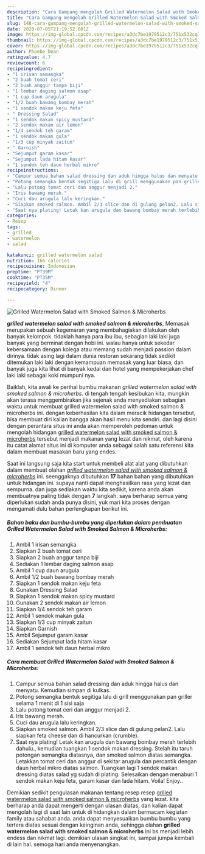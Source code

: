 ```yaml
---
description: "Cara Gampang mengolah Grilled Watermelon Salad with Smoked Salmon &amp;amp; Microherbs yang Lezat"
title: "Cara Gampang mengolah Grilled Watermelon Salad with Smoked Salmon &amp;amp; Microherbs yang Lezat"
slug: 148-cara-gampang-mengolah-grilled-watermelon-salad-with-smoked-salmon-and-amp-microherbs-yang-lezat
date: 2020-07-05T21:19:52.081Z
image: https://img-global.cpcdn.com/recipes/a3dc7be1979512c3/751x532cq70/grilled-watermelon-salad-with-smoked-salmon-microherbs-foto-resep-utama.jpg
thumbnail: https://img-global.cpcdn.com/recipes/a3dc7be1979512c3/751x532cq70/grilled-watermelon-salad-with-smoked-salmon-microherbs-foto-resep-utama.jpg
cover: https://img-global.cpcdn.com/recipes/a3dc7be1979512c3/751x532cq70/grilled-watermelon-salad-with-smoked-salmon-microherbs-foto-resep-utama.jpg
author: Phoebe Dean
ratingvalue: 4.7
reviewcount: 6
recipeingredient:
- "1 irisan semangka"
- "2 buah tomat ceri"
- "2 buah anggur tanpa biji"
- "1 lembar daging salmon asap"
- "1 cup daun arugula"
- "1/2 buah bawang bombay merah"
- "1 sendok makan keju feta"
- " Dressing Salad"
- "1 sendok makan spicy mustard"
- "2 sendok makan air lemon"
- "1/4 sendok teh garam"
- "1 sendok makan gula"
- "1/3 cup minyak zaitun"
- " Garnish"
- "Sejumput garam kasar"
- "Sejumput lada hitam kasar"
- "1 sendok teh daun herbal mikro"
recipeinstructions:
- "Campur semua bahan salad dressing dan aduk hingga halus dan menyatu. Kemudian simpan di kulkas."
- "Potong semangka bentuk segitiga lalu di grill menggunakan pan griller selama 1 menit di 1 sisi saja"
- "Lalu potong tomat ceri dan anggur menjadi 2."
- "Iris bawang merah."
- "Cuci dau arugula lalu keringkan."
- "Siapkan smoked salmon. Ambil 2/3 slice dan di gulung pelan2. Lalu siapkan feta cheese dan di hancurkan (crumble)."
- "Saat nya plating! Letak kan arugula dan bawang bombay merah terlebih dahulu., kemudian tuangkan 1 sendok makan dressing. Stelah itu taruh potongan semangka diatasnya, dan smoked salmon diatas semangka. Letakkan tomat ceri dan anggur di sekitar arugula dan percantik dengan daun herbal mikro diatas salmon. Tuangkan lagi 1 sendok makan dressing diatas salad yg sudah di plating. Selesaikan dengan menaburi 1 sendok makan keju feta, garam kasar dan lada hitam. Voila! Enjoy.."
categories:
- Resep
tags:
- grilled
- watermelon
- salad

katakunci: grilled watermelon salad 
nutrition: 166 calories
recipecuisine: Indonesian
preptime: "PT39M"
cooktime: "PT35M"
recipeyield: "4"
recipecategory: Dinner

---
```



![Grilled Watermelon Salad with Smoked Salmon &amp; Microherbs](https://img-global.cpcdn.com/recipes/a3dc7be1979512c3/751x532cq70/grilled-watermelon-salad-with-smoked-salmon-microherbs-foto-resep-utama.jpg)

<b><i>grilled watermelon salad with smoked salmon &amp; microherbs</i></b>, Memasak merupakan sebuah kegemaran yang membahagiakan dilakukan oleh banyak kelompok. tidaklah hanya para ibu ibu, sebagian laki laki juga banyak yang berminat dengan hobi ini. walau hanya untuk sekedar kebersamaan dengan kolega atau memang sudah menjadi passion dalam dirinya. tidak asing lagi dalam dunia restoran sekarang tidak sedikit ditemukan laki laki dengan kemampuan memasak yang luar biasa, dan banyak juga kita lihat di banyak kedai dan hotel yang mempekerjakan chef laki laki sebagai koki mumpuni nya.



Baiklah, kita awali ke perihal bumbu makanan <i>grilled watermelon salad with smoked salmon &amp; microherbs</i>. di tengah tengah kesibukan kita, mungkin akan terasa menggembirakan jika sejenak anda menyediakan sebagian waktu untuk membuat grilled watermelon salad with smoked salmon &amp; microherbs ini. dengan keberhasilan kita dalam meracik hidangan tersebut, bisa membuat diri kalian bangga akan hasil menu kita sendiri. dan lagi disini dengan perantara situs ini anda akan memperoleh pedoman untuk mengolah hidangan <u>grilled watermelon salad with smoked salmon &amp; microherbs</u> tersebut menjadi makanan yang lezat dan nikmat, oleh karena itu catat alamat situs ini di komputer anda sebagai salah satu referensi kita dalam membuat masakan baru yang endes.


Saat ini langsung saja kita start untuk membeli alat alat yang dibutuhkan dalam membuat olahan <u><i>grilled watermelon salad with smoked salmon &amp; microherbs</i></u> ini. seenggaknya dibutuhkan <b>17</b> bahan bahan yang dibutuhkan untuk hidangan ini. supaya nanti dapat menghasilkan rasa yang lezat dan sempurna. dan juga sediakan waktu kita sedikit, karena anda akan membuatnya paling tidak dengan <b>7</b> langkah. saya berharap semua yang diperlukan sudah anda punya disini, yuk mari kita proses dengan mengamati dulu bahan perlengkapan berikut ini.

<!--inarticleads1-->

##### Bahan baku dan bumbu-bumbu yang diperlukan dalam pembuatan Grilled Watermelon Salad with Smoked Salmon &amp; Microherbs:

1. Ambil 1 irisan semangka
1. Siapkan 2 buah tomat ceri
1. Siapkan 2 buah anggur tanpa biji
1. Sediakan 1 lembar daging salmon asap
1. Ambil 1 cup daun arugula
1. Ambil 1/2 buah bawang bombay merah
1. Siapkan 1 sendok makan keju feta
1. Gunakan  Dressing Salad
1. Siapkan 1 sendok makan spicy mustard
1. Gunakan 2 sendok makan air lemon
1. Siapkan 1/4 sendok teh garam
1. Ambil 1 sendok makan gula
1. Siapkan 1/3 cup minyak zaitun
1. Siapkan  Garnish
1. Ambil Sejumput garam kasar
1. Sediakan Sejumput lada hitam kasar
1. Ambil 1 sendok teh daun herbal mikro




<!--inarticleads2-->

##### Cara membuat Grilled Watermelon Salad with Smoked Salmon &amp; Microherbs:

1. Campur semua bahan salad dressing dan aduk hingga halus dan menyatu. Kemudian simpan di kulkas.
1. Potong semangka bentuk segitiga lalu di grill menggunakan pan griller selama 1 menit di 1 sisi saja
1. Lalu potong tomat ceri dan anggur menjadi 2.
1. Iris bawang merah.
1. Cuci dau arugula lalu keringkan.
1. Siapkan smoked salmon. Ambil 2/3 slice dan di gulung pelan2. Lalu siapkan feta cheese dan di hancurkan (crumble).
1. Saat nya plating! Letak kan arugula dan bawang bombay merah terlebih dahulu., kemudian tuangkan 1 sendok makan dressing. Stelah itu taruh potongan semangka diatasnya, dan smoked salmon diatas semangka. Letakkan tomat ceri dan anggur di sekitar arugula dan percantik dengan daun herbal mikro diatas salmon. Tuangkan lagi 1 sendok makan dressing diatas salad yg sudah di plating. Selesaikan dengan menaburi 1 sendok makan keju feta, garam kasar dan lada hitam. Voila! Enjoy..




Demikian sedikit pengulasan makanan tentang resep resep <u>grilled watermelon salad with smoked salmon &amp; microherbs</u> yang lezat. kita berharap anda dapat mengerti dengan ulasan diatas, dan kalian dapat mengolah lagi di saat lain untuk di hidangkan dalam bermacam kegiatan family atau sahabat anda. anda dapat menyesuaikan bumbu bumbu yang tertera diatas sesuai dengan keinginan anda, sehingga olahan <b>grilled watermelon salad with smoked salmon &amp; microherbs</b> ini bs menjadi lebih endess dan nikmat lagi. demikian ulasan singkat ini, sampai jumpa kembali di lain hal. semoga hari anda menyenangkan.
